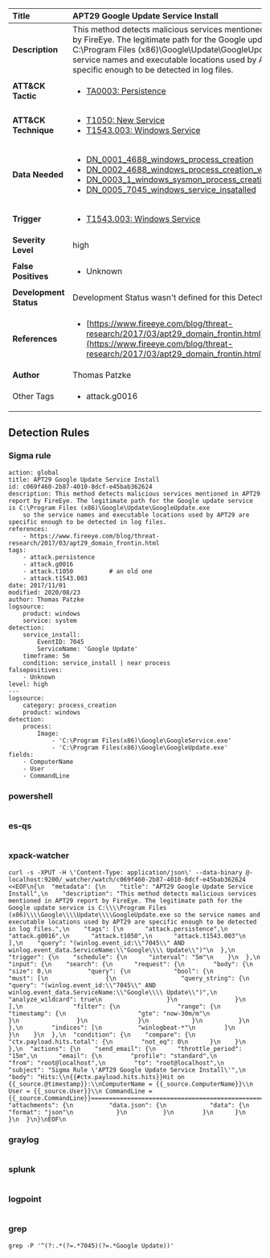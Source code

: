 | Title                    | APT29 Google Update Service Install       |
|:-------------------------|:------------------|
| **Description**          | This method detects malicious services mentioned in APT29 report by FireEye. The legitimate path for the Google update service is C:\Program Files (x86)\Google\Update\GoogleUpdate.exe so the service names and executable locations used by APT29 are specific enough to be detected in log files. |
| **ATT&amp;CK Tactic**    |  <ul><li>[TA0003: Persistence](https://attack.mitre.org/tactics/TA0003)</li></ul>  |
| **ATT&amp;CK Technique** | <ul><li>[T1050: New Service](https://attack.mitre.org/techniques/T1050)</li><li>[T1543.003: Windows Service](https://attack.mitre.org/techniques/T1543.003)</li></ul>  |
| **Data Needed**          | <ul><li>[DN_0001_4688_windows_process_creation](../Data_Needed/DN_0001_4688_windows_process_creation.md)</li><li>[DN_0002_4688_windows_process_creation_with_commandline](../Data_Needed/DN_0002_4688_windows_process_creation_with_commandline.md)</li><li>[DN_0003_1_windows_sysmon_process_creation](../Data_Needed/DN_0003_1_windows_sysmon_process_creation.md)</li><li>[DN_0005_7045_windows_service_insatalled](../Data_Needed/DN_0005_7045_windows_service_insatalled.md)</li></ul>  |
| **Trigger**              | <ul><li>[T1543.003: Windows Service](../Triggers/T1543.003.md)</li></ul>  |
| **Severity Level**       | high |
| **False Positives**      | <ul><li>Unknown</li></ul>  |
| **Development Status**   |  Development Status wasn't defined for this Detection Rule yet  |
| **References**           | <ul><li>[https://www.fireeye.com/blog/threat-research/2017/03/apt29_domain_frontin.html](https://www.fireeye.com/blog/threat-research/2017/03/apt29_domain_frontin.html)</li></ul>  |
| **Author**               | Thomas Patzke |
| Other Tags           | <ul><li>attack.g0016</li></ul> | 

## Detection Rules

### Sigma rule

```
action: global
title: APT29 Google Update Service Install
id: c069f460-2b87-4010-8dcf-e45bab362624
description: This method detects malicious services mentioned in APT29 report by FireEye. The legitimate path for the Google update service is C:\Program Files (x86)\Google\Update\GoogleUpdate.exe
    so the service names and executable locations used by APT29 are specific enough to be detected in log files.
references:
    - https://www.fireeye.com/blog/threat-research/2017/03/apt29_domain_frontin.html
tags:
    - attack.persistence
    - attack.g0016
    - attack.t1050          # an old one
    - attack.t1543.003
date: 2017/11/01
modified: 2020/08/23
author: Thomas Patzke 
logsource:
    product: windows
    service: system
detection:
    service_install:
        EventID: 7045
        ServiceName: 'Google Update'
    timeframe: 5m
    condition: service_install | near process
falsepositives:
    - Unknown
level: high
---
logsource:
    category: process_creation
    product: windows
detection:
    process:
        Image:
            - 'C:\Program Files(x86)\Google\GoogleService.exe'
            - 'C:\Program Files(x86)\Google\GoogleUpdate.exe'
fields:
    - ComputerName
    - User
    - CommandLine

```





### powershell
    
```

```


### es-qs
    
```

```


### xpack-watcher
    
```
curl -s -XPUT -H \'Content-Type: application/json\' --data-binary @- localhost:9200/_watcher/watch/c069f460-2b87-4010-8dcf-e45bab362624 <<EOF\n{\n  "metadata": {\n    "title": "APT29 Google Update Service Install",\n    "description": "This method detects malicious services mentioned in APT29 report by FireEye. The legitimate path for the Google update service is C:\\\\Program Files (x86)\\\\Google\\\\Update\\\\GoogleUpdate.exe so the service names and executable locations used by APT29 are specific enough to be detected in log files.",\n    "tags": [\n      "attack.persistence",\n      "attack.g0016",\n      "attack.t1050",\n      "attack.t1543.003"\n    ],\n    "query": "(winlog.event_id:\\"7045\\" AND winlog.event_data.ServiceName:\\"Google\\\\ Update\\")"\n  },\n  "trigger": {\n    "schedule": {\n      "interval": "5m"\n    }\n  },\n  "input": {\n    "search": {\n      "request": {\n        "body": {\n          "size": 0,\n          "query": {\n            "bool": {\n              "must": [\n                {\n                  "query_string": {\n                    "query": "(winlog.event_id:\\"7045\\" AND winlog.event_data.ServiceName:\\"Google\\\\ Update\\")",\n                    "analyze_wildcard": true\n                  }\n                }\n              ],\n              "filter": {\n                "range": {\n                  "timestamp": {\n                    "gte": "now-30m/m"\n                  }\n                }\n              }\n            }\n          }\n        },\n        "indices": [\n          "winlogbeat-*"\n        ]\n      }\n    }\n  },\n  "condition": {\n    "compare": {\n      "ctx.payload.hits.total": {\n        "not_eq": 0\n      }\n    }\n  },\n  "actions": {\n    "send_email": {\n      "throttle_period": "15m",\n      "email": {\n        "profile": "standard",\n        "from": "root@localhost",\n        "to": "root@localhost",\n        "subject": "Sigma Rule \'APT29 Google Update Service Install\'",\n        "body": "Hits:\\n{{#ctx.payload.hits.hits}}Hit on {{_source.@timestamp}}:\\nComputerName = {{_source.ComputerName}}\\n        User = {{_source.User}}\\n CommandLine = {{_source.CommandLine}}================================================================================\\n{{/ctx.payload.hits.hits}}",\n        "attachments": {\n          "data.json": {\n            "data": {\n              "format": "json"\n            }\n          }\n        }\n      }\n    }\n  }\n}\nEOF\n
```


### graylog
    
```

```


### splunk
    
```

```


### logpoint
    
```

```


### grep
    
```
grep -P '^(?:.*(?=.*7045)(?=.*Google Update))'
```



